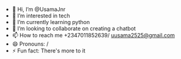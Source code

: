 - 👋 Hi, I’m @UsamaJnr
- 👀 I’m interested in tech
- 🌱 I’m currently learning python 
- 💞️ I’m looking to collaborate on creating a chatbot
- 📫 How to reach me +2347011852639/ uusama2525@gmail.com 
- 😄 Pronouns: <UsamaJnr>/
- ⚡ Fun fact: There's more to it

<!---
UsamaJnr/UsamaJnr is a ✨ special ✨ repository because its `README.md` (this file) appears on your GitHub profile.
You can click the Preview link to take a look at your changes.
--->

